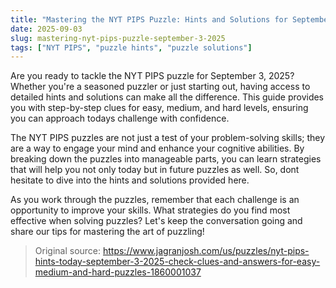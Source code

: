 ```yaml
---
title: "Mastering the NYT PIPS Puzzle: Hints and Solutions for September 3, 2025"
date: 2025-09-03
slug: mastering-nyt-pips-puzzle-september-3-2025
tags: ["NYT PIPS", "puzzle hints", "puzzle solutions"]
---
```


Are you ready to tackle the NYT PIPS puzzle for September 3, 2025? Whether you're a seasoned puzzler or just starting out, having access to detailed hints and solutions can make all the difference. This guide provides you with step-by-step clues for easy, medium, and hard levels, ensuring you can approach todays challenge with confidence.

The NYT PIPS puzzles are not just a test of your problem-solving skills; they are a way to engage your mind and enhance your cognitive abilities. By breaking down the puzzles into manageable parts, you can learn strategies that will help you not only today but in future puzzles as well. So, dont hesitate to dive into the hints and solutions provided here.

As you work through the puzzles, remember that each challenge is an opportunity to improve your skills. What strategies do you find most effective when solving puzzles? Let's keep the conversation going and share our tips for mastering the art of puzzling!
> Original source: https://www.jagranjosh.com/us/puzzles/nyt-pips-hints-today-september-3-2025-check-clues-and-answers-for-easy-medium-and-hard-puzzles-1860001037